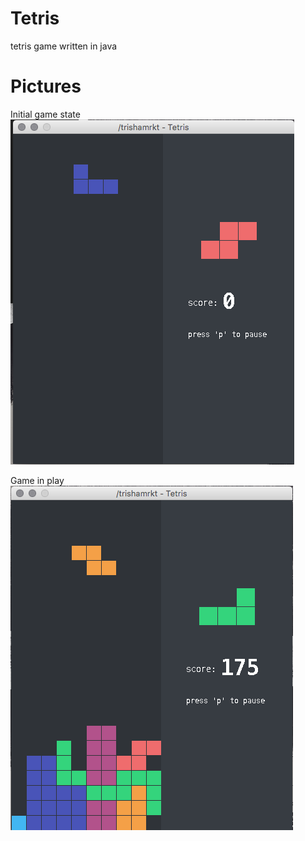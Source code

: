 # Tetris
tetris game written in java

# Pictures
Initial game state  
![Alt text](/initial.png)

Game in play  
![Alt text](/gameplay.png)
